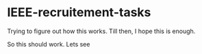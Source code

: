 # IEEE-recruitement-tasks

Trying to figure out how this works. Till then, I hope this is enough.

So this should work. Lets see